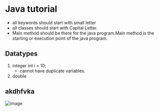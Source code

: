 # Java tutorial
* all keywords should start with small letter
* all classes should start with Capital Letter.
* Main method should be there for the java program.Main method is the starting or execution point of the java program.

## Datatypes
1. integer
   int i = 10;
   * cannot have duplicate variables.
2. double


## akdhfvka
![image](https://user-images.githubusercontent.com/57589604/68544016-7203bc00-03b6-11ea-9991-7ee6ce699125.png)
